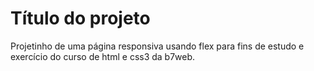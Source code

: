 # Título do projeto

Projetinho de uma página responsiva usando flex para fins de estudo e exercício do curso de html e css3 da
b7web.